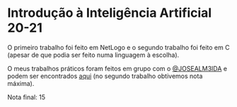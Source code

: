 # Introdução à Inteligência Artificial 20-21

O primeiro trabalho foi feito em NetLogo e o segundo trabalho foi feito em C (apesar de que podia ser feito numa linguagem à escolha).

O meus trabalhos práticos foram feitos em grupo com o [@JOSEALM3IDA](https://github.com/JOSEALM3IDA) e podem ser encontrados [aqui](https://github.com/JOSEALM3IDA/Material-ISEC/tree/main/IIA-2020/Trabalhos) (no segundo trabalho obtivemos nota máxima).

Nota final: 15